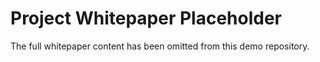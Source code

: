 # Project Whitepaper Placeholder

The full whitepaper content has been omitted from this demo repository.
